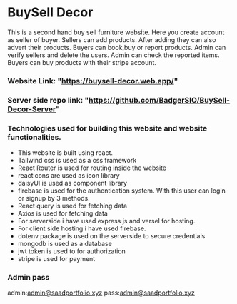 # BuySell Decor

This is a second hand buy sell furniture website. Here you create account as seller of buyer. Sellers can add products. After adding they can also advert their products. Buyers can book,buy or report products. Admin can verify sellers and delete the users. Admin can check the reported items. Buyers can buy products with their stripe account.

### Website Link: "https://buysell-decor.web.app/"

### Server side repo link: "https://github.com/BadgerSIO/BuySell-Decor-Server"

### Technologies used for building this website and website functionalities.

- This website is built using react.
- Tailwind css is used as a css framework
- React Router is used for routing inside the website
- reacticons are used as icon library
- daisyUI is used as component library
- firebase is used for the authentication system. With this user can login or signup by 3 methods.
- React query is used for fetching data
- Axios is used for fetching data
- For serverside i have used express js and versel for hosting.
- For client side hosting i have used firebase.
- dotenv package is used on the serverside to secure credentials
- mongodb is used as a database
- jwt token is used to for authorization
- stripe is used for payment

### Admin pass

admin:admin@saadportfolio.xyz
pass:admin@saadportfolio.xyz
